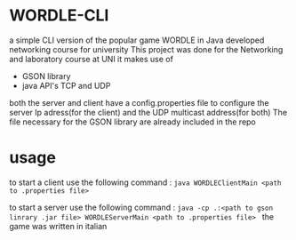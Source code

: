 # WORDLE-CLI
a simple CLI version of the popular game WORDLE in Java developed networking course for university
This project was done for the Networking and laboratory course at UNI
it makes use of
- GSON library
- java API's TCP and UDP

both the server and client have a config.properties file to configure the server Ip adress(for the client) and the UDP multicast address(for both)
The file necessary for the GSON library are already included in the repo
# usage
to start a client use the following command :  `java WORDLEClientMain <path to .properties file>`

to start a server use the following command :  `java -cp .:<path to gson linrary .jar file> WORDLEServerMain <path to .properties file> `
the game was written in italian
